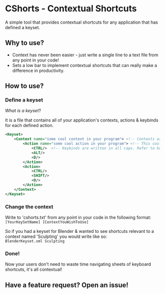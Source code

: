# CShorts - Contextual Shortcuts
A simple tool that provides contextual shortcuts for any application that has defined a keyset.

## Why to use?
* Context has never been easier - just write a single line to a text file from any point in your code!
* Sets a low bar to implement contextual shortcuts that can really make a difference in productivity.

## How to use?
### Define a keyset
*What is a keyset*?

It is a file that contains all of your application's contexts, actions & keybinds for each defined action.

```xml
<Keyset>
	<Context name="some cool context in your program"> <!-- Contexts are like spaces that are meant to contain only the relevant shortcuts, e.g. the user clicks some window that has it's own special shortcuts  -->
		<Action name="some cool action in your program"> <!-- This could be something like 'Undo', 'Redo', etc. That is, any keyboard shortcut in your program -->
			<CTRL/>  <!-- Keybinds are written in all caps. Refer to key-examples.txt if you have trouble -->
			<ALT/>
			<D/>
		</Action>
		<Action>
			<CTRL/>
			<SHIFT/>
			<D/>
		</Action>
	</Context>
</Keyset>
```

###  Change the context
Write to 'cshorts.txt' from any point in your code in the following format:  
```[YourKeySetName] [ContextYouWishToUse]```

So if you had a keyset for Blender & wanted to see shortcuts relevant to a context named 'Sculpting' you would write like so:  
```BlenderKeyset.xml Sculpting```

### Done!
Now your users don't need to waste time navigating sheets of keyboard shortcuts, it's all contextual!

## Have a feature request? Open an issue!
